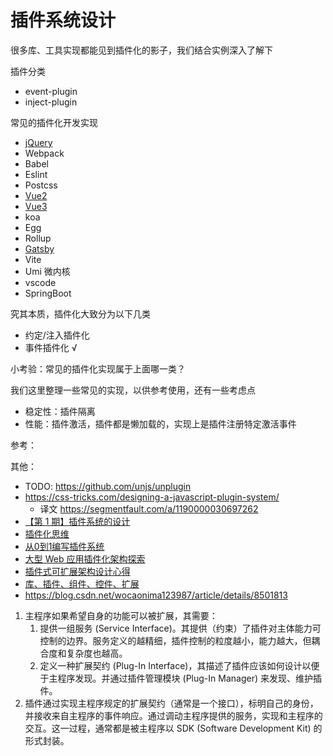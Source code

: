 # 插件系统设计

很多库、工具实现都能见到插件化的影子，我们结合实例深入了解下

插件分类

- event-plugin
- inject-plugin

常见的插件化开发实现

- [jQuery](https://learn.jquery.com/plugins/basic-plugin-creation/)
- Webpack
- Babel
- Eslint
- Postcss
- [Vue2](https://vuejs.org/v2/guide/plugins.html)
- [Vue3](https://v3.vuejs.org/guide/plugins.html)
- koa
- Egg
- Rollup
- [Gatsby](https://www.gatsbyjs.com/docs/creating-plugins/)
- Vite
- Umi 微内核
- vscode
- SpringBoot

究其本质，插件化大致分为以下几类

- 约定/注入插件化
- 事件插件化 √

小考验：常见的插件化实现属于上面哪一类？

我们这里整理一些常见的实现，以供参考使用，还有一些考虑点

- 稳定性：插件隔离
- 性能：插件激活，插件都是懒加载的，实现上是插件注册特定激活事件

参考：


其他：

- TODO: https://github.com/unjs/unplugin
- https://css-tricks.com/designing-a-javascript-plugin-system/
  - 译文 https://segmentfault.com/a/1190000030697262
- [【第 1 期】插件系统的设计](https://zhuanlan.zhihu.com/p/106183037)
- [插件化思维](https://github.com/ascoders/weekly/blob/master/%E5%89%8D%E6%B2%BF%E6%8A%80%E6%9C%AF/53.%E7%B2%BE%E8%AF%BB%E3%80%8A%E6%8F%92%E4%BB%B6%E5%8C%96%E6%80%9D%E7%BB%B4%E3%80%8B.md)
- [从0到1编写插件系统](https://www.zhihu.com/column/c_1255589339138379776)
- [大型 Web 应用插件化架构探索](https://zhuanlan.zhihu.com/p/357724347)
- [插件式可扩展架构设计心得](https://zhuanlan.zhihu.com/p/372381276)
- [库、插件、组件、控件、扩展](https://www.zhihu.com/question/49536781/answer/117606933)
- https://blog.csdn.net/wocaonima123987/article/details/8501813

1. 主程序如果希望自身的功能可以被扩展，其需要：
   1. 提供一组服务 (Service Interface)。其提供（约束）了插件对主体能力可控制的边界。服务定义的越精细，插件控制的粒度越小，能力越大，但耦合度和复杂度也越高。
   2. 定义一种扩展契约 (Plug-In Interface)，其描述了插件应该如何设计以便于主程序发现。并通过插件管理模块 (Plug-In Manager) 来发现、维护插件。
2. 插件通过实现主程序规定的扩展契约（通常是一个接口），标明自己的身份，并接收来自主程序的事件响应。通过调动主程序提供的服务，实现和主程序的交互。这一过程，通常都是被主程序以 SDK (Software Development Kit) 的形式封装。
